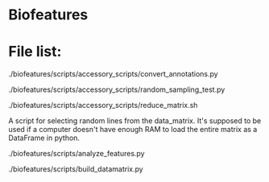 # Biofeatures

# File list:


./biofeatures/scripts/accessory_scripts/convert_annotations.py

./biofeatures/scripts/accessory_scripts/random_sampling_test.py

./biofeatures/scripts/accessory_scripts/reduce_matrix.sh

A script for selecting random lines from the data_matrix.
It's supposed to be used if a computer doesn't have enough RAM
to load the entire matrix as a DataFrame in python.

./biofeatures/scripts/analyze_features.py

./biofeatures/scripts/build_datamatrix.py

